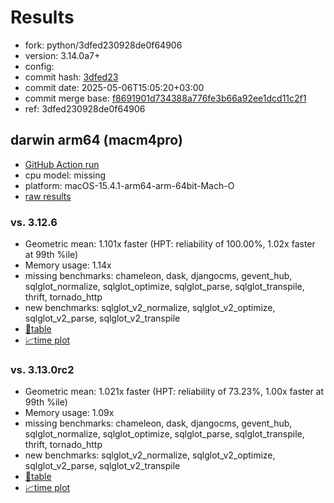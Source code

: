 # Results

- fork: python/3dfed230928de0f64906
- version: 3.14.0a7+
- config: 
- commit hash: [3dfed23](https://github.com/python/cpython/commit/3dfed23)
- commit date: 2025-05-06T15:05:20+03:00
- commit merge base: [f8691901d734388a776fe3b66a92ee1dcd11c2f1](https://github.com/python/cpython/commit/f8691901d734388a776fe3b66a92ee1dcd11c2f1)
- ref: 3dfed230928de0f64906

## darwin arm64 (macm4pro)

- [GitHub Action run](https://github.com/facebookexperimental/free-threading-benchmarking/actions/runs/14872386748)
- cpu model: missing
- platform: macOS-15.4.1-arm64-arm-64bit-Mach-O
- [raw results](bm-20250506-macm4pro-arm64-python-3dfed230928de0f64906-3.14.0a7%2B-3dfed23.json)

### vs. 3.12.6

- Geometric mean: 1.101x faster (HPT: reliability of 100.00%, 1.02x faster at 99th %ile)
- Memory usage: 1.14x
- missing benchmarks: chameleon, dask, djangocms, gevent_hub, sqlglot_normalize, sqlglot_optimize, sqlglot_parse, sqlglot_transpile, thrift, tornado_http
- new benchmarks: sqlglot_v2_normalize, sqlglot_v2_optimize, sqlglot_v2_parse, sqlglot_v2_transpile
- [📄table](bm-20250506-macm4pro-arm64-python-3dfed230928de0f64906-3.14.0a7%2B-3dfed23-vs-3.12.6.md)
- [📈time plot](bm-20250506-macm4pro-arm64-python-3dfed230928de0f64906-3.14.0a7%2B-3dfed23-vs-3.12.6.svg)

### vs. 3.13.0rc2

- Geometric mean: 1.021x faster (HPT: reliability of 73.23%, 1.00x faster at 99th %ile)
- Memory usage: 1.09x
- missing benchmarks: chameleon, dask, djangocms, gevent_hub, sqlglot_normalize, sqlglot_optimize, sqlglot_parse, sqlglot_transpile, thrift, tornado_http
- new benchmarks: sqlglot_v2_normalize, sqlglot_v2_optimize, sqlglot_v2_parse, sqlglot_v2_transpile
- [📄table](bm-20250506-macm4pro-arm64-python-3dfed230928de0f64906-3.14.0a7%2B-3dfed23-vs-3.13.0rc2.md)
- [📈time plot](bm-20250506-macm4pro-arm64-python-3dfed230928de0f64906-3.14.0a7%2B-3dfed23-vs-3.13.0rc2.svg)

